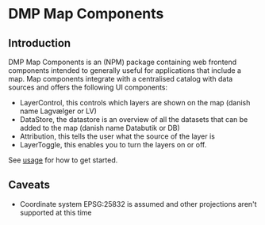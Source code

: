 # DMP Map Components

## Introduction

DMP Map Components is an (NPM) package containing web frontend components intended to generally useful for applications that include a map. Map components integrate with a centralised catalog with data sources and offers the following UI components:

* LayerControl, this controls which layers are shown on the map (danish name Lagvælger or LV)
* DataStore, the datastore is an overview of all the datasets that can be added to the map (danish name Databutik or DB)
* Attribution, this tells the user what the source of the layer is
* LayerToggle, this enables you to turn the layers on or off.

See [usage](./usage) for how to get started.

## Caveats

- Coordinate system EPSG:25832 is assumed and other projections aren't supported at this time
